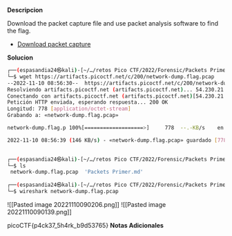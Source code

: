 **Descripcion**

Download the packet capture file and use packet analysis software to find the flag.

-   [Download packet capture](https://artifacts.picoctf.net/c/200/network-dump.flag.pcap)

**Solucion**
```bash
┌──(espasandia24㉿kali)-[~/…/retos Pico CTF/2022/Forensic/Packets Primer]
└─$ wget https://artifacts.picoctf.net/c/200/network-dump.flag.pcap
--2022-11-10 08:56:30--  https://artifacts.picoctf.net/c/200/network-dump.flag.pcap
Resolviendo artifacts.picoctf.net (artifacts.picoctf.net)... 54.230.21.88, 54.230.21.23, 54.230.21.83, ...
Conectando con artifacts.picoctf.net (artifacts.picoctf.net)[54.230.21.88]:443... conectado.
Petición HTTP enviada, esperando respuesta... 200 OK
Longitud: 778 [application/octet-stream]
Grabando a: «network-dump.flag.pcap»

network-dump.flag.p 100%[===================>]     778  --.-KB/s    en 0.005s  

2022-11-10 08:56:39 (146 KB/s) - «network-dump.flag.pcap» guardado [778/778]

                                                                                
┌──(espasandia24㉿kali)-[~/…/retos Pico CTF/2022/Forensic/Packets Primer]
└─$ ls 
 network-dump.flag.pcap  'Packets Primer.md'
                                                                                
┌──(espasandia24㉿kali)-[~/…/retos Pico CTF/2022/Forensic/Packets Primer]
└─$ wireshark network-dump.flag.pcap
```
![[Pasted image 20221110090206.png]]
![[Pasted image 20221110090139.png]]

picoCTF{p4ck37_5h4rk_b9d53765}
**Notas Adicionales**